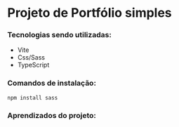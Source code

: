 # Projeto de Portfólio simples
### Tecnologias sendo utilizadas:
- Vite
- Css/Sass
- TypeScript


### Comandos de instalação:

```
npm install sass

```


### Aprendizados do projeto: